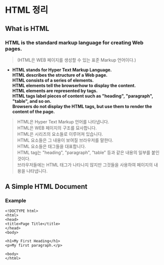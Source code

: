 # HTML 정리

## What is HTML
### HTML is the standard markup language for creating Web pages.
> (HTML은 WEB 페이지를 생성할 수 있는 표준 Markup 언어이다.)

- **HTML stands for Hyper Text Markup Language.**<Br>
**HTML describes the structure of a Web page.**<br>
**HTML consists of a series of elements.**<br>
**HTML elements tell the browserhow to display the content.**<Br>
**HTML elements are represented by tags.**<Br>
**HTML tags label pieces of content such as "heading", "paragraph", "table", and so on.**<Br>
**Browsers do not display the HTML tags, but use them to render the content of the page.**<Br>

> HTML은 Hyper Text Markup 언어를 나타냅니다.<br>
> HTML은 WEB 페이지의 구조를 묘사합니다.<br>
> HTML은 시리즈의 요소들로 이루어져 있습니다.<br>
> HTML 요소들은 그 내용이 보여질 브라우저를 말한다.<br>
> HTML 요소들은 태그들을 대표합니다.<br>
> HTML tag는 "heading", "paragraph", "table" 등과 같은 내용의 일부를 붙인 것이다.<Br>
> 브라우저들에는 HTML 태그가 나타나지 않지만 그것들을 사용하여 페이지의 내용을 나타냅니다.<Br>

## A Simple HTML Document
### Example
```
<!DOCTYPE html>
<html>
<head>
<title>Page Title</title>
</head>
<body>

<h1>My First Heading</h1>
<p>My first paragraph.</p>

<body>
</html>
```